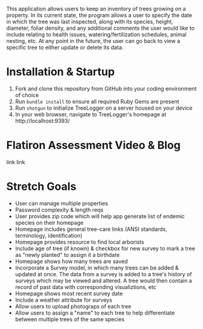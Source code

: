 This application allows users to keep an inventory of trees growing on a property.  In its current state, the program allows a user to specify the date in which the tree was last inspected, along with its species, height, diameter, foliar density, and any additional comments the user would like to include relating to health issues, watering/fertilization schedules, animal nesting, etc.  At any point in the future, the user can go back to view a specific tree to either update or delete its data.

# Installation & Startup
1. Fork and clone this repository from GitHub into your coding environment of choice
2. Run `bundle install` to ensure all required Ruby Gems are present
3. Run `shotgun` to initialize TreeLogger on a server housed on your device
4. In your web browser, navigate to TreeLogger's homepage at http://localhost:9393/

# Flatiron Assessment Video & Blog
link
link

# Stretch Goals
- User can manage multiple properties
- Password complexity & length reqs
- User provides zip code which will help app generate list of endemic species on their homepage
- Homepage includes general tree-care links (ANSI standards, terminology, identification)
- Homepage provides resource to find local arborists
- Include age of tree (if known) & checkbox for new survey to mark a tree as "newly planted" to assign it a birthdate
- Homepage shows how many trees are saved
- Incorporate a Survey model, in which many trees can be added & updated at once. The data from a survey is added to a tree's history of surveys which may be viewed and altered. A tree would then contain a record of past data with corresponding visualiztions, etc
- Homepage shows most recent survey date
- Include a weather attribute for surveys
- Allow users to upload photograps of each tree
- Allow users to assign a "name" to each tree to help differentiate between multiple trees of the same species